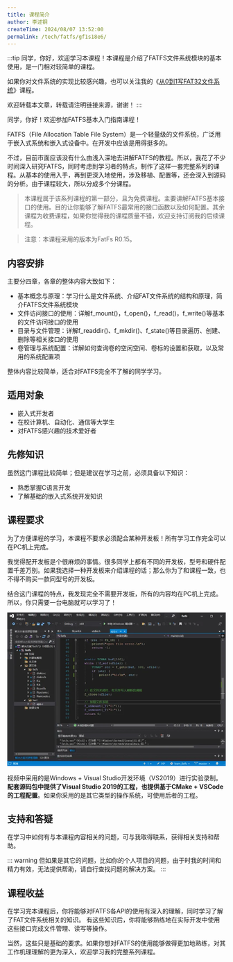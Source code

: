 ```yaml
---
title: 课程简介
author: 李述铜
createTime: 2024/08/07 13:52:00
permalink: /tech/fatfs/gf1s18e6/
---
```

:::tip
同学，你好，欢迎学习本课程！本课程是介绍了FATFS文件系统模块的基本使用，是一门相对较简单的课程。

如果你对文件系统的实现比较感兴趣，也可以关注我的《[从0到1写FAT32文件系统](https://wuptg.xetlk.com/s/VeHie)》课程。

欢迎转载本文章，转载请注明链接来源，谢谢！
:::

同学，你好！欢迎参加FATFS基本入门指南课程！

FATFS（File Allocation Table File System）是一个轻量级的文件系统，广泛用于嵌入式系统和嵌入式设备中。在开发中应该是用得挺多的。

不过，目前市面应该没有什么由浅入深地去讲解FATFS的教程。所以，我花了不少时间深入研究FATFS，同时考虑到学习者的特点，制作了这样一套完整系列的课程。从基本的使用入手，再到更深入地使用，涉及移植、配置等，还会深入到源码的分析。由于课程较大，所以分成多个分课程。

> 本课程属于该系列课程的第一部分，且为免费课程。主要讲解FATFS基本接口的使用。目的让你能够了解FATFS最常用的接口函数以及如何配置。其余课程为收费课程，如果你觉得我的课程质量不错，欢迎支持订阅我的后续课程。

> 注意：本课程采用的版本为FatFs R0.15。 

## 内容安排
主要分四章，各章的整体内容大致如下：

- 基本概念与原理：学习什么是文件系统、介绍FAT文件系统的结构和原理，简介FATFS文件系统模块
- 文件访问接口的使用：详解f_mount()，f_open()，f_read()，f_write()等基本的文件访问接口的使用
- 目录与文件管理：详解f_readdir()、f_mkdir()、f_state()等目录遍历、创建、删除等相关接口的使用
- 卷管理与系统配置：详解如何查询卷的空闲空间、卷标的设置和获取，以及常用的系统配置项

整体内容比较简单，适合对FATFS完全不了解的同学学习。

## 适用对象

- 嵌入式开发者
- 在校计算机、自动化、通信等大学生
- 对FATFS感兴趣的技术爱好者

## 先修知识
虽然这门课程比较简单；但是建议在学习之前，必须具备以下知识：

- 熟悉掌握C语言开发
- 了解基础的嵌入式系统开发知识

## 课程要求
为了方便课程的学习，本课程不要求必须配合某种开发板！所有学习工作完全可以在PC机上完成。

我觉得配开发板是个很麻烦的事情。很多同学上都有不同的开发板，型号和硬件配置千差万别。如果我选择一种开发板来介绍课程的话；那么你为了和课程一致，也不得不购买一款同型号的开发板。

结合这门课程的特点，我发现完全不需要开发板，所有的内容均在PC机上完成。所以，你只需要一台电脑就可以学习了！

![alt Visual界面](../../../../.vuepress/public/image/docs/notes/tech/fatfs/use/intro/image.png)

视频中采用的是Windows + Visual Studio开发环境（VS2019）进行实验录制。**配套源码包中提供了Visual Studio 2019的工程，也提供基于CMake + VSCode的工程配置**。如果你采用的是其它类型的操作系统，可使用后者的工程。

## 支持和答疑
在学习中如何有与本课程内容相关的问题，可与我取得联系，获得相关支持和帮助。

::: warning
但如果是其它的问题，比如你的个人项目的问题，由于时我的时间和精力有效，无法提供帮助，请自行查找问题的解决方案。
:::

## 课程收益
在学习完本课程后，你将能够对FATFS各API的使用有深入的理解，同时学习了解了FAT文件系统相关的知识。
有这些知识后，你将能够熟练地在实际开发中使用这些接口完成文件管理、读写等操作。

当然，这些只是基础的要求。如果你想对FATFS的使用能够做得更加地熟练，对其工作机理理解的更为深入，欢迎学习我的完整系列课程。


